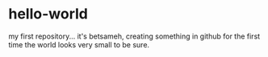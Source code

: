 # hello-world
my first repository...
it's betsameh, creating something in github for the first time
the world looks very small to be sure.
